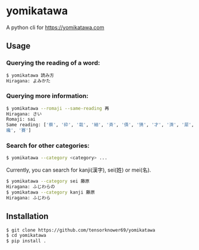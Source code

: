 # yomikatawa
A python cli for https://yomikatawa.com

## Usage

### Querying the reading of a word:
```bash
$ yomikatawa 読み方
Hiragana: よみかた
```

### Querying more information:
```bash
$ yomikatawa --romaji --same-reading 再
Hiragana: さい
Romaji: sai
Same reading: ['蔡', '砕', '栽', '細', '斉', '債', '猜', '才', '濟', '犀', '碎', '采', '差異', '佐為', '佐井', '偲', '埣', '寨', '差違', '摧', '樶', '洒', '淬', '灑', '犲', '綵', '縡', '
纔', '賽']
```

### Search for other categories:
```bash
$ yomikatawa --category <category> ...
```

Currently, you can search for kanji(漢字), sei(姓) or mei(名).

```bash
$ yomikatawa --category sei 藤原
Hiragana: ふじわらの
$ yomikatawa --category kanji 藤原
Hiragana: ふじわら
```

## Installation

```bash
$ git clone https://github.com/tensorknower69/yomikatawa
$ cd yomikatawa
$ pip install .
```
